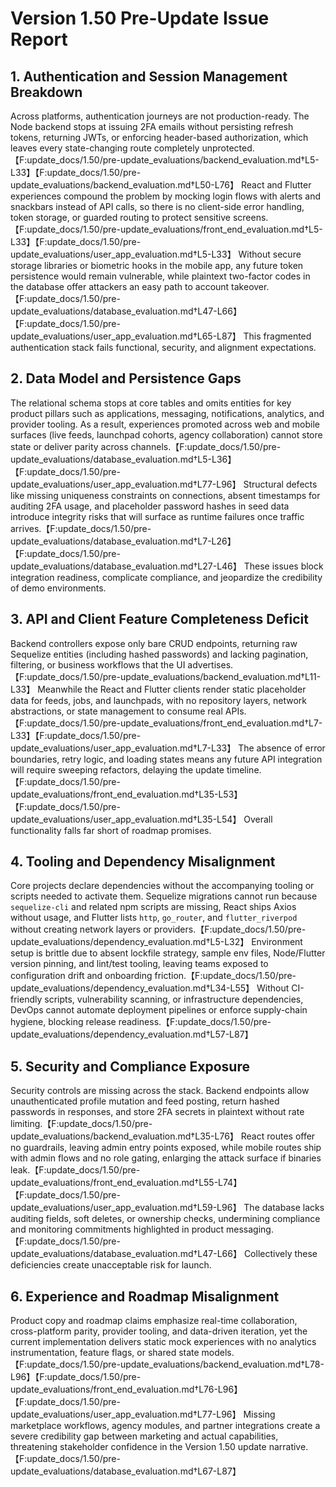 # Version 1.50 Pre-Update Issue Report

## 1. Authentication and Session Management Breakdown
Across platforms, authentication journeys are not production-ready. The Node backend stops at issuing 2FA emails without persisting refresh tokens, returning JWTs, or enforcing header-based authorization, which leaves every state-changing route completely unprotected.【F:update_docs/1.50/pre-update_evaluations/backend_evaluation.md†L5-L33】【F:update_docs/1.50/pre-update_evaluations/backend_evaluation.md†L50-L76】 React and Flutter experiences compound the problem by mocking login flows with alerts and snackbars instead of API calls, so there is no client-side error handling, token storage, or guarded routing to protect sensitive screens.【F:update_docs/1.50/pre-update_evaluations/front_end_evaluation.md†L5-L33】【F:update_docs/1.50/pre-update_evaluations/user_app_evaluation.md†L5-L33】 Without secure storage libraries or biometric hooks in the mobile app, any future token persistence would remain vulnerable, while plaintext two-factor codes in the database offer attackers an easy path to account takeover.【F:update_docs/1.50/pre-update_evaluations/database_evaluation.md†L47-L66】【F:update_docs/1.50/pre-update_evaluations/user_app_evaluation.md†L65-L87】 This fragmented authentication stack fails functional, security, and alignment expectations.

## 2. Data Model and Persistence Gaps
The relational schema stops at core tables and omits entities for key product pillars such as applications, messaging, notifications, analytics, and provider tooling. As a result, experiences promoted across web and mobile surfaces (live feeds, launchpad cohorts, agency collaboration) cannot store state or deliver parity across channels.【F:update_docs/1.50/pre-update_evaluations/database_evaluation.md†L5-L36】【F:update_docs/1.50/pre-update_evaluations/user_app_evaluation.md†L77-L96】 Structural defects like missing uniqueness constraints on connections, absent timestamps for auditing 2FA usage, and placeholder password hashes in seed data introduce integrity risks that will surface as runtime failures once traffic arrives.【F:update_docs/1.50/pre-update_evaluations/database_evaluation.md†L7-L26】【F:update_docs/1.50/pre-update_evaluations/database_evaluation.md†L27-L46】 These issues block integration readiness, complicate compliance, and jeopardize the credibility of demo environments.

## 3. API and Client Feature Completeness Deficit
Backend controllers expose only bare CRUD endpoints, returning raw Sequelize entities (including hashed passwords) and lacking pagination, filtering, or business workflows that the UI advertises.【F:update_docs/1.50/pre-update_evaluations/backend_evaluation.md†L11-L33】 Meanwhile the React and Flutter clients render static placeholder data for feeds, jobs, and launchpads, with no repository layers, network abstractions, or state management to consume real APIs.【F:update_docs/1.50/pre-update_evaluations/front_end_evaluation.md†L7-L33】【F:update_docs/1.50/pre-update_evaluations/user_app_evaluation.md†L7-L33】 The absence of error boundaries, retry logic, and loading states means any future API integration will require sweeping refactors, delaying the update timeline.【F:update_docs/1.50/pre-update_evaluations/front_end_evaluation.md†L35-L53】【F:update_docs/1.50/pre-update_evaluations/user_app_evaluation.md†L35-L54】 Overall functionality falls far short of roadmap promises.

## 4. Tooling and Dependency Misalignment
Core projects declare dependencies without the accompanying tooling or scripts needed to activate them. Sequelize migrations cannot run because `sequelize-cli` and related npm scripts are missing, React ships Axios without usage, and Flutter lists `http`, `go_router`, and `flutter_riverpod` without creating network layers or providers.【F:update_docs/1.50/pre-update_evaluations/dependency_evaluation.md†L5-L32】 Environment setup is brittle due to absent lockfile strategy, sample env files, Node/Flutter version pinning, and lint/test tooling, leaving teams exposed to configuration drift and onboarding friction.【F:update_docs/1.50/pre-update_evaluations/dependency_evaluation.md†L34-L55】 Without CI-friendly scripts, vulnerability scanning, or infrastructure dependencies, DevOps cannot automate deployment pipelines or enforce supply-chain hygiene, blocking release readiness.【F:update_docs/1.50/pre-update_evaluations/dependency_evaluation.md†L57-L87】

## 5. Security and Compliance Exposure
Security controls are missing across the stack. Backend endpoints allow unauthenticated profile mutation and feed posting, return hashed passwords in responses, and store 2FA secrets in plaintext without rate limiting.【F:update_docs/1.50/pre-update_evaluations/backend_evaluation.md†L35-L76】 React routes offer no guardrails, leaving admin entry points exposed, while mobile routes ship with admin flows and no role gating, enlarging the attack surface if binaries leak.【F:update_docs/1.50/pre-update_evaluations/front_end_evaluation.md†L55-L74】【F:update_docs/1.50/pre-update_evaluations/user_app_evaluation.md†L59-L96】 The database lacks auditing fields, soft deletes, or ownership checks, undermining compliance and monitoring commitments highlighted in product messaging.【F:update_docs/1.50/pre-update_evaluations/database_evaluation.md†L47-L66】 Collectively these deficiencies create unacceptable risk for launch.

## 6. Experience and Roadmap Misalignment
Product copy and roadmap claims emphasize real-time collaboration, cross-platform parity, provider tooling, and data-driven iteration, yet the current implementation delivers static mock experiences with no analytics instrumentation, feature flags, or shared state models.【F:update_docs/1.50/pre-update_evaluations/backend_evaluation.md†L78-L96】【F:update_docs/1.50/pre-update_evaluations/front_end_evaluation.md†L76-L96】【F:update_docs/1.50/pre-update_evaluations/user_app_evaluation.md†L77-L96】 Missing marketplace workflows, agency modules, and partner integrations create a severe credibility gap between marketing and actual capabilities, threatening stakeholder confidence in the Version 1.50 update narrative.【F:update_docs/1.50/pre-update_evaluations/database_evaluation.md†L67-L87】
